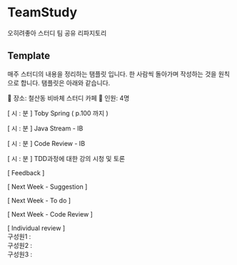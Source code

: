 # TeamStudy
오히려좋아 스터디 팀 공유 리파지토리

## Template
매주 스터디의 내용을 정리하는 탬플릿 입니다. 한 사람씩 돌아가며 작성하는 것을 원칙으로 합니다. 
탬플릿은 아래와 같습니다.   
  
📌 장소: 철산동 비바체 스터디 카페
📌 인원: 4명

[ 시 : 분 ] Toby Spring ( p.100 까지 ) 


[ 시 : 분 ] Java Stream - IB


[ 시 : 분 ] Code Review - IB


[ 시 : 분 ] TDD과정에 대한 강의 시청 및 토론

[ Feedback ]

[ Next Week - Suggestion ]

[ Next Week - To do ]

[ Next Week - Code Review ]

[ Individual review ]  
구성원1 :   
구성원2 :  
구성원3 :  

